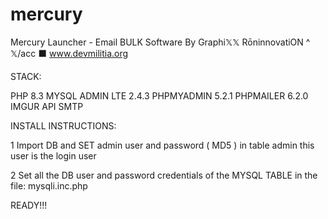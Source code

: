 # mercury
Mercury Launcher - Email BULK Software
By Graphi𝕏𝕏 RōninnovatiON ^ 𝕏/acc ⬛️
www.devmilitia.org

STACK:

PHP 8.3
MYSQL
ADMIN LTE 2.4.3
PHPMYADMIN 5.2.1
PHPMAILER 6.2.0
IMGUR API
SMTP

INSTALL INSTRUCTIONS:

1
Import DB and SET admin user and password ( MD5 ) in table admin
this user is the login user

2
Set all the DB user and password credentials of the MYSQL TABLE in the file:
mysqli.inc.php

READY!!!
